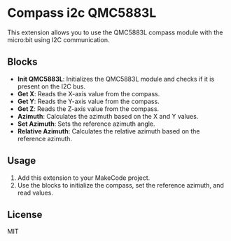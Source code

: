 # Compass i2c QMC5883L

This extension allows you to use the QMC5883L compass module with the micro:bit using I2C communication.

## Blocks

- **Init QMC5883L**: Initializes the QMC5883L module and checks if it is present on the I2C bus.
- **Get X**: Reads the X-axis value from the compass.
- **Get Y**: Reads the Y-axis value from the compass.
- **Get Z**: Reads the Z-axis value from the compass.
- **Azimuth**: Calculates the azimuth based on the X and Y values.
- **Set Azimuth**: Sets the reference azimuth angle.
- **Relative Azimuth**: Calculates the relative azimuth based on the reference azimuth.

## Usage

1. Add this extension to your MakeCode project.
2. Use the blocks to initialize the compass, set the reference azimuth, and read values.

## License

MIT
